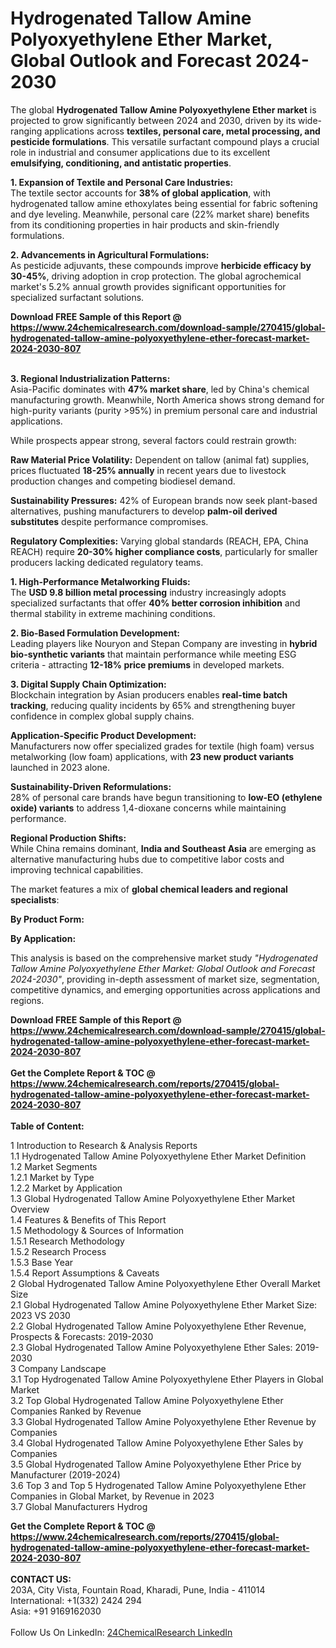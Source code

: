 <h1>Hydrogenated Tallow Amine Polyoxyethylene Ether Market, Global Outlook and Forecast 2024-2030</h1><p>The global <strong>Hydrogenated Tallow Amine Polyoxyethylene Ether market</strong> is projected to grow significantly between 2024 and 2030, driven by its wide-ranging applications across <strong>textiles, personal care, metal processing, and pesticide formulations</strong>. This versatile surfactant compound plays a crucial role in industrial and consumer applications due to its excellent <strong>emulsifying, conditioning, and antistatic properties</strong>.</p><p><strong>1. Expansion of Textile and Personal Care Industries:</strong><br>
The textile sector accounts for <strong>38% of global application</strong>, with hydrogenated tallow amine ethoxylates being essential for fabric softening and dye leveling. Meanwhile, personal care (22% market share) benefits from its conditioning properties in hair products and skin-friendly formulations.</p><p><strong>2. Advancements in Agricultural Formulations:</strong><br>
As pesticide adjuvants, these compounds improve <strong>herbicide efficacy by 30-45%</strong>, driving adoption in crop protection. The global agrochemical market's 5.2% annual growth provides significant opportunities for specialized surfactant solutions.</p><div><b>Download FREE Sample of this Report @ 
            <a href="https://www.24chemicalresearch.com/download-sample/270415/global-hydrogenated-tallow-amine-polyoxyethylene-ether-forecast-market-2024-2030-807">
            https://www.24chemicalresearch.com/download-sample/270415/global-hydrogenated-tallow-amine-polyoxyethylene-ether-forecast-market-2024-2030-807</a></b></div><br><p><strong>3. Regional Industrialization Patterns:</strong><br>
Asia-Pacific dominates with <strong>47% market share</strong>, led by China's chemical manufacturing growth. Meanwhile, North America shows strong demand for high-purity variants (purity &gt;95%) in premium personal care and industrial applications.</p><p>While prospects appear strong, several factors could restrain growth:</p><p><strong>Raw Material Price Volatility:</strong> Dependent on tallow (animal fat) supplies, prices fluctuated <strong>18-25% annually</strong> in recent years due to livestock production changes and competing biodiesel demand.</p><p><strong>Sustainability Pressures:</strong> 42% of European brands now seek plant-based alternatives, pushing manufacturers to develop <strong>palm-oil derived substitutes</strong> despite performance compromises.</p><p><strong>Regulatory Complexities:</strong> Varying global standards (REACH, EPA, China REACH) require <strong>20-30% higher compliance costs</strong>, particularly for smaller producers lacking dedicated regulatory teams.</p><p><strong>1. High-Performance Metalworking Fluids:</strong><br>
The <strong>USD 9.8 billion metal processing</strong> industry increasingly adopts specialized surfactants that offer <strong>40% better corrosion inhibition</strong> and thermal stability in extreme machining conditions.</p><p><strong>2. Bio-Based Formulation Development:</strong><br>
Leading players like Nouryon and Stepan Company are investing in <strong>hybrid bio-synthetic variants</strong> that maintain performance while meeting ESG criteria - attracting <strong>12-18% price premiums</strong> in developed markets.</p><p><strong>3. Digital Supply Chain Optimization:</strong><br>
Blockchain integration by Asian producers enables <strong>real-time batch tracking</strong>, reducing quality incidents by 65% and strengthening buyer confidence in complex global supply chains.</p><p><strong>Application-Specific Product Development:</strong><br>
	Manufacturers now offer specialized grades for textile (high foam) versus metalworking (low foam) applications, with <strong>23 new product variants</strong> launched in 2023 alone.</p><p><strong>Sustainability-Driven Reformulations:</strong><br>
	28% of personal care brands have begun transitioning to <strong>low-EO (ethylene oxide) variants</strong> to address 1,4-dioxane concerns while maintaining performance.</p><p><strong>Regional Production Shifts:</strong><br>
	While China remains dominant, <strong>India and Southeast Asia</strong> are emerging as alternative manufacturing hubs due to competitive labor costs and improving technical capabilities.</p><p>The market features a mix of <strong>global chemical leaders and regional specialists</strong>:</p><p><strong>By Product Form:</strong></p><p><strong>By Application:</strong></p><p>This analysis is based on the comprehensive market study <em>"Hydrogenated Tallow Amine Polyoxyethylene Ether Market: Global Outlook and Forecast 2024-2030"</em>, providing in-depth assessment of market size, segmentation, competitive dynamics, and emerging opportunities across applications and regions.</p><div><b>Download FREE Sample of this Report @ 
            <a href="https://www.24chemicalresearch.com/download-sample/270415/global-hydrogenated-tallow-amine-polyoxyethylene-ether-forecast-market-2024-2030-807">
            https://www.24chemicalresearch.com/download-sample/270415/global-hydrogenated-tallow-amine-polyoxyethylene-ether-forecast-market-2024-2030-807</a></b></div><br><div><b>Get the Complete Report & TOC @ 
            <a href="https://www.24chemicalresearch.com/reports/270415/global-hydrogenated-tallow-amine-polyoxyethylene-ether-forecast-market-2024-2030-807">
            https://www.24chemicalresearch.com/reports/270415/global-hydrogenated-tallow-amine-polyoxyethylene-ether-forecast-market-2024-2030-807</a></b></div><br>
            <b>Table of Content:</b><p>1 Introduction to Research & Analysis Reports<br />
    1.1 Hydrogenated Tallow Amine Polyoxyethylene Ether Market Definition<br />
    1.2 Market Segments<br />
        1.2.1 Market by Type<br />
        1.2.2 Market by Application<br />
    1.3 Global Hydrogenated Tallow Amine Polyoxyethylene Ether Market Overview<br />
    1.4 Features & Benefits of This Report<br />
    1.5 Methodology & Sources of Information<br />
        1.5.1 Research Methodology<br />
        1.5.2 Research Process<br />
        1.5.3 Base Year<br />
        1.5.4 Report Assumptions & Caveats<br />
2 Global Hydrogenated Tallow Amine Polyoxyethylene Ether Overall Market Size<br />
    2.1 Global Hydrogenated Tallow Amine Polyoxyethylene Ether Market Size: 2023 VS 2030<br />
    2.2 Global Hydrogenated Tallow Amine Polyoxyethylene Ether Revenue, Prospects & Forecasts: 2019-2030<br />
    2.3 Global Hydrogenated Tallow Amine Polyoxyethylene Ether Sales: 2019-2030<br />
3 Company Landscape<br />
    3.1 Top Hydrogenated Tallow Amine Polyoxyethylene Ether Players in Global Market<br />
    3.2 Top Global Hydrogenated Tallow Amine Polyoxyethylene Ether Companies Ranked by Revenue<br />
    3.3 Global Hydrogenated Tallow Amine Polyoxyethylene Ether Revenue by Companies<br />
    3.4 Global Hydrogenated Tallow Amine Polyoxyethylene Ether Sales by Companies<br />
    3.5 Global Hydrogenated Tallow Amine Polyoxyethylene Ether Price by Manufacturer (2019-2024)<br />
    3.6 Top 3 and Top 5 Hydrogenated Tallow Amine Polyoxyethylene Ether Companies in Global Market, by Revenue in 2023<br />
    3.7 Global Manufacturers Hydrog</p><div><b>Get the Complete Report & TOC @ 
            <a href="https://www.24chemicalresearch.com/reports/270415/global-hydrogenated-tallow-amine-polyoxyethylene-ether-forecast-market-2024-2030-807">
            https://www.24chemicalresearch.com/reports/270415/global-hydrogenated-tallow-amine-polyoxyethylene-ether-forecast-market-2024-2030-807</a></b></div><br><b>CONTACT US:</b><br>
            203A, City Vista, Fountain Road, Kharadi, Pune, India - 411014<br>
            International: +1(332) 2424 294<br>
            Asia: +91 9169162030 <br><br>
            Follow Us On LinkedIn: <a href="https://www.linkedin.com/company/24chemicalresearch/">24ChemicalResearch LinkedIn</a>